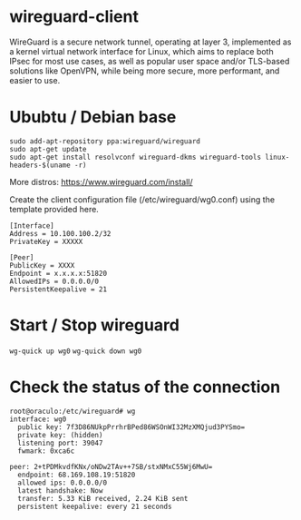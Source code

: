 # wireguard-client


WireGuard is a secure network tunnel, operating at layer 3, implemented as a kernel virtual network interface for Linux, which aims to replace both IPsec for most use cases, as well as popular user space and/or TLS-based solutions like OpenVPN, while being more secure, more performant, and easier to use.


# Ububtu / Debian base

```
sudo add-apt-repository ppa:wireguard/wireguard
sudo apt-get update
sudo apt-get install resolvconf wireguard-dkms wireguard-tools linux-headers-$(uname -r)
```

More distros: https://www.wireguard.com/install/


Create the client configuration file (/etc/wireguard/wg0.conf) using the template provided here.

```
[Interface]
Address = 10.100.100.2/32
PrivateKey = XXXXX

[Peer]
PublicKey = XXXX
Endpoint = x.x.x.x:51820
AllowedIPs = 0.0.0.0/0
PersistentKeepalive = 21
```

# Start / Stop wireguard
`wg-quick up wg0` `wg-quick down wg0`


# Check the status of the connection

```
root@oraculo:/etc/wireguard# wg
interface: wg0
  public key: 7f3D86NUkpPrrhrBPed86WSOnWI32MzXMQjud3PYSmo=
  private key: (hidden)
  listening port: 39047
  fwmark: 0xca6c

peer: 2+tPDMkvdfKNx/oNDw2TAv++7SB/stxNMxC55Wj6MwU=
  endpoint: 68.169.108.19:51820
  allowed ips: 0.0.0.0/0
  latest handshake: Now
  transfer: 5.33 KiB received, 2.24 KiB sent
  persistent keepalive: every 21 seconds
```
